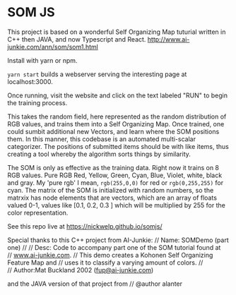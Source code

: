 # SOM JS

This project is based on a wonderful Self Organizing Map tuturial written in C++ then JAVA, and now Typescript and React.
http://www.ai-junkie.com/ann/som/som1.html  

Install with yarn or npm.

`yarn start` builds a webserver serving the interesting page at localhost:3000.

Once running, visit the website and click on the text labeled "RUN" to begin the training process.

This takes the random field, here represented as the random distribution of RGB values, and trains them into a Self Organizing Map. Once trained, one could sumbit additional new Vectors, and learn where the SOM positions them. In this manner, this codebase is an automated multi-scalar categorizer. The positions of submitted items should be with like items, thus creating a tool whereby the algorithm sorts things by similarity. 

The SOM is only as effective as the training data. Right now it trains on 8 RGB values. Pure RGB Red, Yellow, Green, Cyan, Blue, Violet, white, black and gray. My 'pure rgb' I mean, `rgb(255,0,0)` for red or `rgb(0,255,255)` for cyan. The matrix of the SOM is initialized with random numbers, so the matrxix has node elements that are vectors, which are an array of floats valued 0-1, values like [0.1, 0.2, 0.3 ] which will be multiplied by 255 for the color representation. 

See this repo live at https://nickwelp.github.io/somjs/

Special thanks to this C++ project from AI-Junkie:
//  Name:  SOMDemo (part one)
//
//  Desc:  Code to accompany part one of the SOM tutorial found at  
//         www.ai-junkie.com.
//         This demo creates a Kohonen Self Organizing Feature Map and 
//         uses it to classify a varying amount of colors. 
//         
//  Author:Mat Buckland 2002 (fup@ai-junkie.com)

and the JAVA version of that project from 
// @author  alanter
